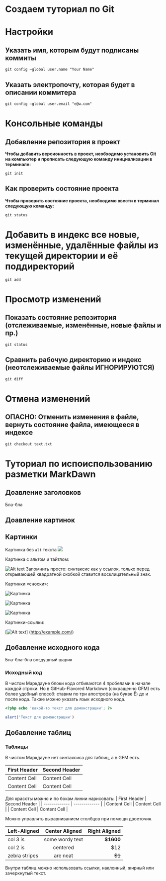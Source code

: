 # Создаем туториал по Git

# Настройки

## Указать имя, которым будут подписаны коммиты
```
git config —global user.name "Your Name"
```

## Указать электропочту, которая будет в описании коммитера
```
git config —global user.email "e@w.com"
```

# Консольные команды

## Добавление репозитория в проект

**Чтобы добавить версионность в проект, необходимо установить Git на компьютер и прописать следующую команду инициализации в терминале:**
```
git init
```

## Как проверить состояние проекта

**Чтобы проверить состояние проекта, необходимо ввести в терминал следующую команду:**
```fix
git status
```

# Добавить в индекс все новые, изменённые, удалённые файлы из текущей директории и её поддиректорий
```
git add
```
# Просмотр изменений

## Показать состояние репозитория (отслеживаемые, изменённые, новые файлы и пр.)
```
git status
```
## Cравнить рабочую директорию и индекс (неотслеживаемые файлы ИГНОРИРУЮТСЯ)
```
git diff
```

# Отмена изменений

## ОПАСНО: Отменить изменения в файле, вернуть состояние файла, имеющееся в индексе
```
git checkout text.txt
```

# Туториал по испоиспользованию разметки MarkDawn

## Доавление заголовков

Бла-бла


## Доавление картинок

## Картинки

Картинка без `alt` текста
![](//placehold.it/150x100)

Картинка с альтом и тайтлом:

![Alt text](//placehold.it/150x100 "Можно задать title")
Запомнить просто: синтаксис как у ссылок, только перед
открывающей квадратной скобкой ставится восклицательный
знак.

Картинки «сноски»:

![Картинка][image1]

![Картинка][image2]

![Картинка][image3]

[image1]: //placehold.it/250x100

[image2]: //placehold.it/200x100

[image3]: //placehold.it/150x100

Картинки-ссылки:

[![Alt text](//placehold.it/150x100)]
(http://example.com/)


## Добавление исходного кода

Бла-бла-бла
воздушный шарик
### Исходный код
В чистом Маркдауне блоки кода отбиваются 4 пробелами в
начале каждой строки.
Но в GitHub-Flavored Markdown (сокращенно GFM) есть
более удобный способ: ставим по три апострофа (на букве
Ё) до и после кода. Также можно указать язык исходного
кода.

```php
<?php echo 'какой-то текст для демонстрации'; ?>
```

```js
alert('Текст для демонстрации')
```

## Добавление таблиц

### Таблицы
В чистом Маркдауне нет синтаксиса для таблиц, а в GFM
есть.

First Header | Second Header
------------- | -------------
Content Cell | Content Cell
Content Cell | Content Cell

Для красоты можно и по бокам линии нарисовать:
| First Header | Second Header |
| ------------- | ------------- |
| Content Cell | Content Cell |
| Content Cell | Content Cell |

Можно управлять выравниванием столбцов при помощи
двоеточия.

| Left-Aligned | Center Aligned | Right Aligned |
|:------------- |:---------------:| -------------:|
| col 3 is | some wordy text | **$1600** |
| col 2 is | centered | $12 |
| zebra stripes | are neat | ~~$1~~ |

Внутри таблиц можно использовать ссылки, наклонный,
жирный или зачеркнутый текст.